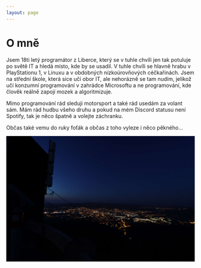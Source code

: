```yaml
---
layout: page
---
```

# O mně
Jsem 18ti letý programátor z Liberce, který se v tuhle chvíli jen tak potuluje po světě IT a hledá místo, kde by se usadil. 
V tuhle chvíli se hlavně hrabu v PlayStationu 1, v Linuxu a v obdobných nízkoúrovňových céčkařinách. Jsem na střední škole, 
která sice učí obor IT, ale nehorázně se tam nudím, jelikož učí konzumní programování v zahrádce Microsoftu a ne programování, 
kde člověk reálně zapojí mozek a algoritmizuje.

Mimo programování rád sleduji motorsport a také rád usedám za volant sám. Mám rád hudbu všeho druhu 
a pokud na mém Discord statusu není Spotify, tak je něco špatně a volejte záchranku.

Občas také vemu do ruky foťák a občas z toho vyleze i něco pěkného...

![foto](/assets/img/jested.jpg)
